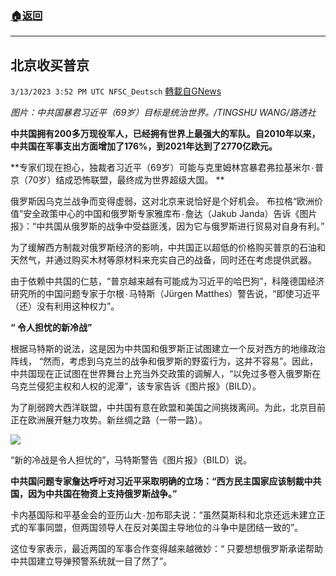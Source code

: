 ###  [:house:返回](README.md)
---


## 北京收买普京
`3/13/2023 3:52 PM UTC NFSC_Deutsch` [轉載自GNews](https://gnews.org/articles/1010139)

*图片：中共国暴君习近平（69岁）目标是统治世界。/TINGSHU WANG/路透社*


**中共国拥有200多万现役军人，已经拥有世界上最强大的军队。自2010年以来，中共国在军事支出方面增加了176%，到2021年达到了2770亿欧元。**



 **专家们现在担心，独裁者习近平（69岁）可能与克里姆林宫暴君弗拉基米尔٠普京（70岁）结成恐怖联盟，最终成为世界超级大国。
**


俄罗斯因乌克兰战争而变得虚弱，这对北京来说恰好是个好机会。 布拉格“欧洲价值”安全政策中心的中国和俄罗斯专家雅库布٠詹达（Jakub Janda）告诉《图片报》：“中共国从俄罗斯的战争中受益匪浅，因为它与俄罗斯进行贸易对自身有利。”



为了缓解西方制裁对俄罗斯经济的影响，中共国正以超低的价格购买普京的石油和天然气，并通过购买木材等原材料来充实自己的战备，同时还在考虑提供武器。



由于依赖中共国的仁慈，“普京越来越有可能成为习近平的哈巴狗”，科隆德国经济研究所的中国问题专家于尔根٠马特斯（Jürgen Matthes）警告说，“即使习近平（还）没有利用这种权力”。



**“ 令人担忧的新冷战”**


根据马特斯的说法，这是因为中共国和俄罗斯正试图建立一个反对西方的地缘政治阵线， “然而，考虑到乌克兰的战争和俄罗斯的野蛮行为，这并不容易”。因此，中共国现在正试图在世界舞台上充当外交政策的调解人，“以免过多卷入俄罗斯在乌克兰侵犯主权和人权的泥潭”，该专家告诉《图片报》（BILD）。


为了削弱跨大西洋联盟，中共国有意在欧盟和美国之间挑拨离间。为此，北京目前正在欧洲展开魅力攻势。新丝绸之路（一带一路）。



![](https://i.imgur.com/4cKSUs9.jpg)



“新的冷战是令人担忧的”，马特斯警告《图片报》（BILD）说。


**中共国问题专家詹达呼吁对习近平采取明确的立场：“西方民主国家应该制裁中共国，因为中共国在物资上支持俄罗斯战争。”**


卡内基国际和平基金会的亚历山大٠加布耶夫说：“虽然莫斯科和北京还远未建立正式的军事同盟，但两国领导人在反对美国主导地位的斗争中是团结一致的”。


这位专家表示，最近两国的军事合作变得越来越微妙：“ 只要想想俄罗斯承诺帮助中共国建立导弹预警系统就一目了然了”。

